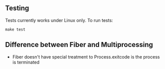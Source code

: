 

## Testing
Tests currently works under Linux only. To run tests:

`make test`

## Difference between Fiber and Multiprocessing
* Fiber doesn't have special treatment to Process.exitcode is the process is terminated

